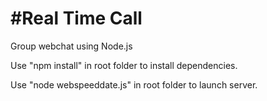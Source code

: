 #Real Time Call
============

Group webchat using Node.js

Use "npm install" in root folder to install dependencies.

Use "node webspeeddate.js" in root folder to launch server.